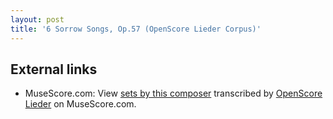 ```yaml
---
layout: post
title: '6 Sorrow Songs, Op.57 (OpenScore Lieder Corpus)'
---
```


## External links

- MuseScore.com: View [sets by this composer] transcribed by [OpenScore Lieder] on MuseScore.com.

[sets by this composer]: https://musescore.com/openscore-lieder-corpus/sets/5103497
[OpenScore Lieder]: https://musescore.com/openscore-lieder-corpus


